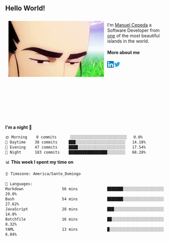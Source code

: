<h2> Hello World!</h2>

<div style="display:inline-block">
  <img alt="Ah, I see you're a man of culture as well" align="left" width="60%" style="margin: 10px" src="https://raw.githubusercontent.com/mecm1993/mecm1993/master/assets/background.gif">

  I'm [Manuel Cepeda](https://manuelcepeda.dev) a Software Developer from [one](https://en.wikipedia.org/wiki/Dominican_Republic) of the most beautiful islands in the world.

  #### More about me

  <a href="https://www.linkedin.com/in/manuel-cepeda-0336a999/">
    <img align="left" alt="Manuel Cepeda | LinkedIn" width="21px" src="https://raw.githubusercontent.com/mecm1993/mecm1993/master/assets/linkedin.svg" />
  </a>
  <a href="https://twitter.com/mecm1993">
    <img align="left" alt="Manuel Cepeda | Twitter" width="21px" src="https://raw.githubusercontent.com/mecm1993/mecm1993/master/assets/twitter.svg" />
  </a>
  <br />
  <br />
  <br />
  <br />
  <br />
  <br />
  <br />
  <br />
  <br />
  <br />
  <br />
</div>

<!--START_SECTION:waka-->
**I'm a night 🦉** 

```text
🌞 Morning    0 commits      ░░░░░░░░░░░░░░░░░░░░░░░░░   0.0% 
🌆 Daytime    38 commits     ███░░░░░░░░░░░░░░░░░░░░░░   14.18% 
🌃 Evening    47 commits     ████░░░░░░░░░░░░░░░░░░░░░   17.54% 
🌙 Night      183 commits    █████████████████░░░░░░░░   68.28%

```


📊 **This week I spent my time on** 

```text
⌚︎ Timezone: America/Santo_Domingo

💬 Languages: 
Markdown                 56 mins             ███████░░░░░░░░░░░░░░░░░░   29.0% 
Bash                     54 mins             ███████░░░░░░░░░░░░░░░░░░   27.62% 
JavaScript               28 mins             ███░░░░░░░░░░░░░░░░░░░░░░   14.8% 
Batchfile                16 mins             ██░░░░░░░░░░░░░░░░░░░░░░░   8.32% 
YAML                     13 mins             █░░░░░░░░░░░░░░░░░░░░░░░░   6.84%

```


<!--END_SECTION:waka-->